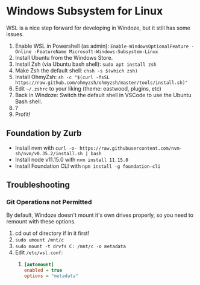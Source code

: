 # Windows Subsystem for Linux

WSL is a nice step forward for developing in Windoze, but it still has some issues.

1. Enable WSL in Powershell (as admin): `Enable-WindowsOptionalFeature -Online -FeatureName Microsoft-Windows-Subsystem-Linux`
2. Install Ubuntu from the Windows Store.
3. Install Zsh (via Ubuntu bash shell): `sudo apt install zsh`
4. Make Zsh the default shell: `chsh -s $(which zsh)`
5. Install OhmyZsh: `sh -c "$(curl -fsSL https://raw.github.com/ohmyzsh/ohmyzsh/master/tools/install.sh)"`
6. Edit `~/.zshrc` to your liking (theme: eastwood, plugins, etc)
7. Back in Windoze: Switch the default shell in VSCode to use the Ubuntu Bash shell.
8. ?
9.  Profit!

## Foundation by Zurb

- Install nvm with `curl -o- https://raw.githubusercontent.com/nvm-sh/nvm/v0.35.2/install.sh | bash`
- Install node v11.15.0 with `nvm install 11.15.0`
- Install Foundation CLI with `npm install -g foundation-cli`

## Troubleshooting

### Git Operations not Permitted

By default, Windoze doesn't mount it's own drives properly, so you need to remount with these options.

1. cd out of directory if in it first!
2. `sudo umount /mnt/c`
3. `sudo mount -t drvfs C: /mnt/c -o metadata`
4. Edit `/etc/wsl.conf`:
   1. ```ini
      [automount]
      enabled = true
      options = "metadata"
      ```
